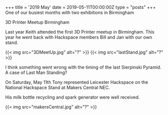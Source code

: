 +++
title = '2019 May'
date = 2019-05-11T00:00:00Z
type = "posts"
+++
One of our busiest months with two exhibitions in Birmingham

3D Printer Meetup Birmingham

Last year Keith attended the first 3D Printer meetup in Birmingham. 
This year he went back with Hackspace members Bill and Jan with our own stand.

{{< img src="3DMeetUp.jpg" alt="?" >}}
{{< img src="lastStand.jpg" alt="?" >}}

I think something went wrong with the timing of the last Sierpinski Pyramid. A case of Last Man Standing?

On Saturday, May 11th Tony represented Leicester Hackspace on the National Hackspace Stand at Makers Central NEC.

His milk bottle recycling and spark generator were well received.

{{< img src="makersCentral.jpg" alt="?" >}}
